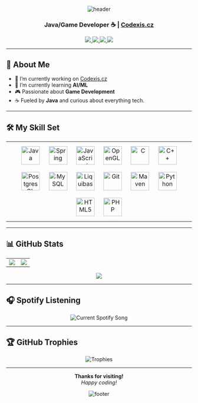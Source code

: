 <!-- FANCY README START -->

<div align="center">
  
![header](https://capsule-render.vercel.app/api?type=waving&color=gradient&height=160&section=header&text=Hi%20there%20%F0%9F%91%8B%20I'm%20Ji%C5%99%C3%AD!&fontSize=28&fontColor=fff&fontAlignY=34)

<h3>Java/Game Developer ☕ | <a href="https://codexis.cz/">Codexis.cz</a></h3>

</div>

<p align="center">
  <a href="https://github.com/Empatixx" target="_blank">
    <img src="https://img.shields.io/badge/GitHub-181717?style=for-the-badge&logo=github&logoColor=white" />
  </a>
  <a href="https://linkedin.com/in/jirikrokviak" target="_blank">
    <img src="https://img.shields.io/badge/LinkedIn-0077B5.svg?style=for-the-badge&logo=linkedin&logoColor=white" />
  </a>
  <a href="https://instagram.com/jirikvak" target="_blank">
    <img src="https://img.shields.io/badge/Instagram-E4405F.svg?style=for-the-badge&logo=instagram&logoColor=white" />
  </a>
  <a href="https://www.youtube.com/Empatix" target="_blank">
    <img src="https://img.shields.io/badge/YouTube-FF0000.svg?style=for-the-badge&logo=youtube&logoColor=white" />
  </a>
</p>

---

## 🚀 About Me

- 🔭 I’m currently working on [Codexis.cz](https://codexis.cz/)  
- 🌱 I’m currently learning **AI/ML**  
- 🎮 Passionate about **Game Development**  
- ☕ Fueled by **Java** and curious about everything tech.

---

## 🛠 My Skill Set

<table>
  <tr>
    <td valign="top">

<div align="center">
  
  <img style="margin: 10px" src="https://profilinator.rishav.dev/skills-assets/java-original-wordmark.svg" alt="Java" height="50" /> 
  <img style="margin: 10px" src="https://miro.medium.com/max/500/1*AbiX4LwtSNozoyfypcKvEg.png" alt="Spring" height="50" /> 
  <img style="margin: 10px" src="https://icon-library.com/images/javascript-icon-png/javascript-icon-png-23.jpg" alt="JavaScript" height="50" />
  <img style="margin: 10px" src="https://www.opengl.org/img/opengl_logo.png" alt="OpenGL" height="50" /> 
  <img style="margin: 10px" src="https://profilinator.rishav.dev/skills-assets/c-original.svg" alt="C" height="50" />  
  <img style="margin: 10px" src="https://profilinator.rishav.dev/skills-assets/cplusplus-original.svg" alt="C++" height="50" />  
  <img style="margin: 10px" src="https://upload.wikimedia.org/wikipedia/commons/thumb/2/29/Postgresql_elephant.svg/640px-Postgresql_elephant.svg.png" alt="PostgresQL" height="50" />  
  <img style="margin: 10px" src="https://profilinator.rishav.dev/skills-assets/mysql-original-wordmark.svg" alt="MySQL" height="50" /> 
  <img style="margin: 10px" src="https://www.liquibase.org/wp-content/themes/liquibase/assets/img/cta-icon.svg" alt="Liquibase" height="50" />  
  <img style="margin: 10px" src="https://profilinator.rishav.dev/skills-assets/git-scm-icon.svg" alt="Git" height="50" />  
  <img style="margin: 10px" src="https://cdn.icon-icons.com/icons2/2107/PNG/512/file_type_maven_icon_130397.png" alt="Maven" height="50" />  
  <img style="margin: 10px" src="https://profilinator.rishav.dev/skills-assets/python-original.svg" alt="Python" height="50" />  
  <img style="margin: 10px" src="https://profilinator.rishav.dev/skills-assets/html5-original-wordmark.svg" alt="HTML5" height="50" />  
  <img style="margin: 10px" src="https://profilinator.rishav.dev/skills-assets/php-original.svg" alt="PHP" height="50" />  
</div>

</td>
</tr>
</table>

---

## 📊 GitHub Stats

<table>
  <tr>
    <td valign="top" width="50%">
      <img src="https://github-readme-stats.vercel.app/api?username=Empatixx&show_icons=true&count_private=true&hide_border=true&theme=radical" />
    </td>
    <td valign="top" width="50%">
      <img src="https://github-readme-stats.vercel.app/api/top-langs/?username=Empatixx&layout=compact&hide_border=true&theme=radical" />
    </td>
  </tr>
</table>

<div align="center">
  <img src="https://github-readme-streak-stats.herokuapp.com?user=Empatixx&theme=radical&hide_border=true" />
</div>

---

## 🎧 Spotify Listening

<div align="center">
  <img src="https://spotify-github-profile.vercel.app/api/view?uid=ktn964nv43jaxntgg7nbi4hs5&cover_image=true&theme=default" alt="Current Spotify Song" />
</div>

---

## 🏆 GitHub Trophies

<div align="center">
  <img src="https://github-profile-trophy.vercel.app/?username=Empatixx&theme=dracula&no-frame=true" alt="Trophies" />
</div>

---

<!-- Optional: "Snake" animation that eats your contributions  -->
<!--
![Snake animation](https://github.com/Empatixx/Empatixx/blob/output/github-contribution-grid-snake.svg)
-->

<div align="center">

**Thanks for visiting!**  
*Happy coding!*

![footer](https://capsule-render.vercel.app/api?type=waving&color=gradient&height=100&section=footer)

</div>

<!-- FANCY README END -->
